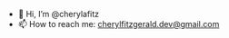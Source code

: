 - 👋 Hi, I’m @cherylafitz
- 📫 How to reach me: cherylfitzgerald.dev@gmail.com

<!---
cherylafitz/cherylafitz is a ✨ special ✨ repository because its `README.md` (this file) appears on your GitHub profile.
You can click the Preview link to take a look at your changes.
--->
